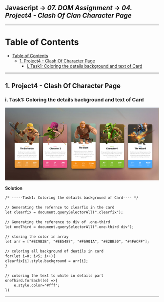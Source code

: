 ## Javascript -> <em>07. DOM Assignment</em> -> <em>04. Project4 - Clash Of Clan Character Page</em> 

<hr/>

# Table of Contents
- [Table of Contents](#table-of-contents)
  - [1. Project4 - Clash Of Character Page](#1-project4---clash-of-character-page)
    - [i. Task1: Coloring the details background and text of Card](#i-task1-coloring-the-details-background-and-text-of-card)

<hr/>

## 1. Project4 - Clash Of Character Page

### i. Task1: Coloring the details background and text of Card

![](../00.%20Output/04.Project4-COC%20character/01.Task1.png)

**Solution**
 
```
/* -----Task1: Coloring the details background of Card---- */

// Generating the refernce to clearfix in the card 
let clearfix = document.querySelectorAll(".clearfix");

// Generating the reference to div of .one-third
let oneThird = document.querySelectorAll(".one-third div");

// storing the color in array
let arr = ["#EC9B3B", "#EE5487", "#F6901A", "#82BB30", "#4FACFF"];

// coloring all background of deatils in card
for(let i=0; i<5; i++){
clearfix[i].style.background = arr[i];
}

// coloring the text to white in details part
oneThird.forEach((e) =>{
    e.style.color="#fff";
})
```

<hr/>
